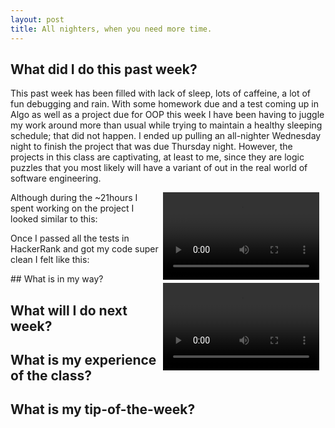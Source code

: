 ```yaml
---
layout: post
title: All nighters, when you need more time.
---
```

## What did I do this past week? 
This past week has been filled with lack of sleep, lots of caffeine, a lot of fun debugging and rain. With some homework due and a test coming up in Algo as well as a project due for OOP this week I have been having to juggle my work around more than usual while trying to maintain a healthy sleeping schedule; that did not happen. I ended up pulling an all-nighter Wednesday night to finish the project that was due Thursday night. However, the projects in this class are captivating, at least to me, since they are logic puzzles that you most likely will have a variant of out in the real world of software engineering. 
<div style="width: 100%;"><div style="float:right;margin:0 10px 5px 0;"><video src="/assets/buzz.mp4" width="250" height="140" loop preload autoplay></video></div>
Although during the ~21hours I spent working on the project I looked similar to this: </div>
<div><div style="float:right;margin:0 10px 5px 0;"><video src="/assets/win-rocky.mp4" width="250" height="140" loop preload autoplay></video></div>
<p>Once I passed all the tests in HackerRank and got my code super clean I felt like this:</p></div>
## What is in my way?

## What will I do next week?

## What is my experience of the class?

## What is my tip-of-the-week?
